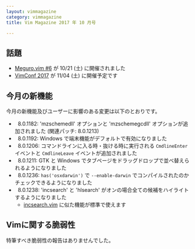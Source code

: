 ```yaml
---
layout: vimmagazine
category: vimmagazine
title: Vim Magazine 2017 年 10 月号

---
```


## 話題

*   [Meguro.vim #6](https://megurovim.connpass.com/event/67608/) が 10/21 (土) に開催されました
*   [VimConf 2017](http://vim-jp.org/blog/2017/08/04/vimconf2017-venue-and-date-ja.html) が 11/04 (土) に開催予定です

## 今月の新機能

今月の新機能及びユーザーに影響のある変更は以下のとおりです。

*   8.0.1182: 'mzschemedll' オプションと 'mzschemegcdll' オプションが追加されました (関連パッチ: 8.0.1213)
*   8.0.1192: Windows で端末機能がデフォルトで有効になりました
*   8.0.1206: コマンドラインに入る時・抜ける時に実行される `CmdlineEnter` イベントと `CmdlineLeave` イベントが追加されました
*   8.0.1211: GTK と Windows でタブページをドラッグドロップで並べ替えられるようになりました
*   8.0.1236: `has('osxdarwin')` で `--enable-darwin` でコンパイルされたのかチェックできるようになりました
*   8.0.1238: 'incsearch' と 'hlsearch' がオンの場合全ての候補をハイライトするようになりました
    * [incsearch.vim](https://github.com/haya14busa/incsearch.vim) に似た機能が標準で使えます


## Vimに関する脆弱性

特筆すべき脆弱性の報告はありませんでした。
